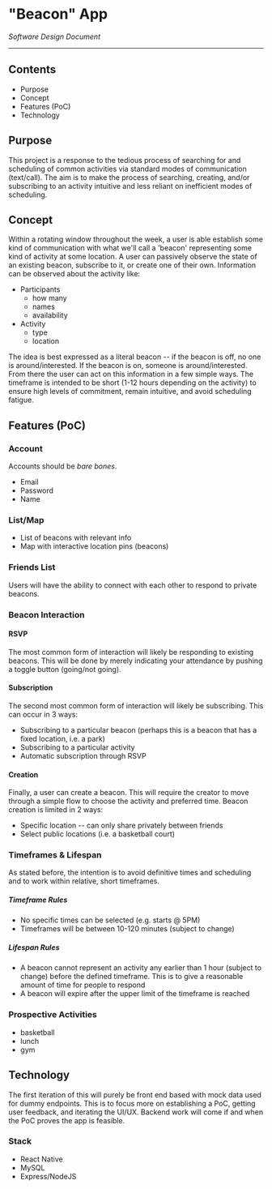# "Beacon" App

*Software Design Document*

---

## Contents

- Purpose
- Concept
- Features (PoC)
- Technology

## Purpose

This project is a response to the tedious process of searching for and scheduling of common activities via standard modes of communication (text/call). The aim is to make the process of searching, creating, and/or subscribing to an activity intuitive and less reliant on inefficient modes of scheduling.

## Concept

Within a rotating window throughout the week, a user is able establish some kind of communication with what we'll call a 'beacon' representing some kind of activity at some location. A user can passively observe the state of an existing beacon, subscribe to it, or create one of their own. Information can be observed about the activity like:

- Participants
  - how many
  - names
  - availability
- Activity
  - type
  - location

The idea is best expressed as a literal beacon -- if the beacon is off, no one is around/interested. If the beacon is on, someone is around/interested. From there the user can act on this information in a few simple ways. The timeframe is intended to be short (1-12 hours depending on the activity) to ensure high levels of commitment, remain intuitive, and avoid scheduling fatigue.

## Features (PoC)

### Account

Accounts should be *bare bones*.

- Email
- Password
- Name

### List/Map

- List of beacons with relevant info
- Map with interactive location pins (beacons)

### Friends List

Users will have the ability to connect with each other to respond to private beacons.

### Beacon Interaction

#### RSVP

The most common form of interaction will likely be responding to existing beacons. This will be done by merely indicating your attendance by pushing a toggle button (going/not going).

#### Subscription

The second most common form of interaction will likely be subscribing. This can occur in 3 ways:

- Subscribing to a particular beacon (perhaps this is a beacon that has a fixed location, i.e. a park)
- Subscribing to a particular activity
- Automatic subscription through RSVP

#### Creation

Finally, a user can create a beacon. This will require the creator to move through a simple flow to choose the activity and preferred time. Beacon creation is limited in 2 ways:

- Specific location -- can only share privately between friends
- Select public locations (i.e. a basketball court)

### Timeframes & Lifespan

As stated before, the intention is to avoid definitive times and scheduling and to work within relative, short timeframes.

##### Timeframe Rules

- No specific times can be selected (e.g. starts @ 5PM)
- Timeframes will be between 10-120 minutes (subject to change)

##### Lifespan Rules

- A beacon cannot represent an activity any earlier than 1 hour (subject to change) before the defined timeframe. This is to give a reasonable amount of time for people to respond
- A beacon will expire after the upper limit of the timeframe is reached

### Prospective Activities

- basketball
- lunch
- gym

## Technology

The first iteration of this will purely be front end based with mock data used for dummy endpoints. This is to focus more on establishing a PoC, getting user feedback, and iterating the UI/UX. Backend work will come if and when the PoC proves the app is feasible.

### Stack 

- React Native
- MySQL
- Express/NodeJS